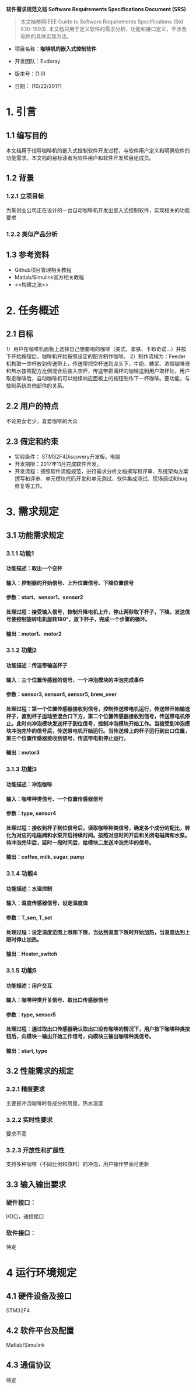 **软件需求规范文档**
**Software Requirements Specifications Document (SRS)**

> 本文档参照IEEE Guide to Software Requirements Specifications (Std 830-1993). 本文档只用于定义软件的需求分析、功能和接口定义，不涉及软件的具体实现方法。

- 项目名称：**咖啡机的嵌入式控制软件**

- 开发团队：Eudoray

- 版本号：(1.0)	

- 日期： (10/22/2017)


# 1. 引言

## 1.1 编写目的

本文档用于指导咖啡机的嵌入式控制软件开发过程，与软件用户定义和明确软件的功能需求。本文档的目标读者为软件用户和软件开发项目组成员。

## 1.2 背景

### 1.2.1 立项目标
为某创业公司正在设计的一台自动咖啡机开发出嵌入式控制软件，实现相关的功能要求
### 1.2.2 类似产品分析

## 1.3 参考资料

- Github项目管理相关教程
- Matlab/Simulink官方相关教程
- <<构建之法>>

# 2. 任务概述

## 2.1 目标

1）用户在咖啡机面板上选择自己想要喝的咖啡（美式、拿铁、卡布奇诺...）并按下开始按钮后，咖啡机开始按照设定的配方制作咖啡。
2）制作流程为：Feeder机构取一空杯放到传送带上，传送带把空杯送到龙头下，牛奶、糖浆、浓缩咖啡液和热水按照配方比例混合后装入空杯，传送带把满杯的咖啡送到用户取杯处，用户取走咖啡后，自动咖啡机可以继续响应面板上的按钮制作下一杯咖啡。要功能，与控制系统其他部件的关系。

## 2.2 用户的特点

不论男女老少，喜爱咖啡的大众
## 2.3 假定和约束

- 实验条件： STM32F4Discovery开发板，电脑
- 开发期限：2017年11月完成软件开发。
- 开发流程：按照软件流程规范，进行需求分析文档撰写和评审、系统架构方案撰写和评审、单元模块代码开发和单元测试、软件集成测试、现场调试和bug修复等工作。

# 3. 需求规定

## 3.1 功能需求规定

### 3.1.1 功能1

#### 功能描述：取出一个空杯

#### 输入：控制器的开始信号、上升位置信号、下降位置信号
#### 参数：start、sensor1、sensor2

#### 处理过程：接受输入信号，控制升降电机上升，停止两秒取下杯子，下降，发送信号使控制旋转电机旋转180°，放下杯子，完成一个步骤的循环。
#### 输出：motor1、motor2

### 3.1.2 功能2

#### 功能描述：传送带输送杯子

#### 输入：三个位置传感器的信号、一个冲泡模块的冲泡完成事件
#### 参数：sensor3, sensor4, sensor5, brew_over

#### 处理过程：第一个位置传感器接收到信号，控制传送带电机运行，传送带开始输送杯子，直到杯子运动至混合口下方，第二个位置传感器接收到信号，传送带电机停止。此时向冲泡模块发送杯子到位信号，控制冲泡模块开始工作。当接受到冲泡模块冲泡完毕的信号后，传送带电机开始运行。当传送带上的杯子运行到出口位置，第三个位置传感器接收到信号，传送带电机停止运行。
#### 输出：motor3

### 3.1.3 功能3

#### 功能描述：冲泡咖啡

#### 输入：咖啡种类信号、一个位置传感器信号
#### 参数：type, sensor4

#### 处理过程：接收到杯子到位信号后，读取咖啡种类信号，确定各个成分的配比，转化为对应的电磁阀和水泵开启持续时间。按照对应时间开启和关闭电磁阀和水泵。待冲泡完毕后，延时一段时间后，给模块二发送冲泡完毕的信号。
#### 输出：coffee, milk, sugar, pump

### 3.1.4 功能4

#### 功能描述：水温控制

#### 输入：温度传感器信号，设定温度值
#### 参数：T_sen, T_set

#### 处理过程：设定温度范围上限和下限，当达到温度下限时开始加热，当温度达到上限时停止加热。
#### 输出：Heater_switch

### 3.1.5 功能5

#### 功能描述：用户交互

#### 输入：咖啡种类开关信号、取出口传感器信号
#### 参数：type, sensor5

#### 处理过程：通过取出口传感器确认取出口没有咖啡的情况下，用户按下咖啡种类按钮后，向模块一输出开始工作信号，向模块三输出咖啡种类信号。
#### 输出：start, type

## 3.2 性能需求的规定

### 3.2.1 精度要求
主要是冲泡咖啡时各成分的用量，热水温度

### 3.2.2 实时性要求
要求不高

### 3.2.3 开放性和扩展性
支持多种咖啡（不同比例和原料）的冲泡，用户操作界面可更新

## 3.3 输入输出要求

### 硬件接口：
I/O口，通信接口

### 软件接口：
待定

# 4 运行环境规定
## 4.1 硬件设备及接口
STM32F4
## 4.2 软件平台及配置
Matlab/Simulink
## 4.3 通信协议
待定
